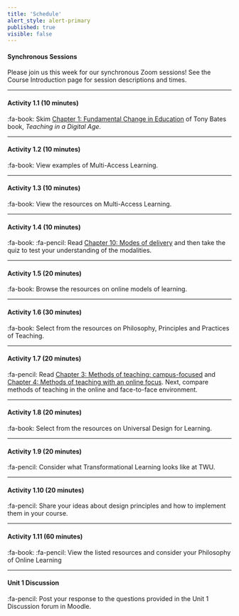 ```yaml
---
title: 'Schedule'
alert_style: alert-primary
published: true
visible: false
---
```



#### Synchronous Sessions
Please join us this week for our synchronous Zoom sessions! See the Course Introduction page for session descriptions and times.

---
#### Activity 1.1 (10 minutes)
:fa-book: Skim [Chapter 1: Fundamental Change in Education](https://pressbooks.bccampus.ca/teachinginadigitalagev2/part/chapter-1-fundamental-change-in-education/) of Tony Bates book, *Teaching in a Digital Age.*

---
#### Activity 1.2  (10 minutes)
:fa-book: View examples of Multi-Access Learning.

---
#### Activity 1.3  (10 minutes)
:fa-book: View the resources on Multi-Access Learning.

---
#### Activity 1.4  (10 minutes)
:fa-book: :fa-pencil: Read [Chapter 10: Modes of delivery](https://pressbooks.bccampus.ca/teachinginadigitalagev2/part/chapter-10-modes-of-delivery/) and then take the quiz to test your understanding of the modalities.

---
#### Activity 1.5  (20 minutes)
:fa-book: Browse the resources on online models of learning.

---
#### Activity 1.6  (30 minutes)
:fa-book: Select from the resources on Philosophy, Principles and Practices of Teaching.

---
#### Activity 1.7  (20 minutes)
:fa-pencil: Read [Chapter 3: Methods of teaching: campus-focused](https://pressbooks.bccampus.ca/teachinginadigitalagev2/part/chapter-4-methods-of-teaching/) and [Chapter 4: Methods of teaching with an online focus](https://pressbooks.bccampus.ca/teachinginadigitalagev2/part/chapter-6-models-for-designing-teaching-and-learning/). Next, compare methods of teaching in the online and face-to-face environment.

---
#### Activity 1.8  (20 minutes)
:fa-book: Select from the resources on Universal Design for Learning.

---
#### Activity 1.9  (20 minutes)
:fa-pencil: Consider what Transformational Learning looks like at TWU.

---
#### Activity 1.10  (20 minutes)
:fa-pencil: Share your ideas about design principles and how to implement them in your course.

---
#### Activity 1.11  (60 minutes)
:fa-book: :fa-pencil: View the listed resources and consider your Philosophy of Online Learning

---
#### **Unit 1 Discussion**
:fa-pencil: Post your response to the questions provided in the Unit 1 Discussion forum in Moodle.
